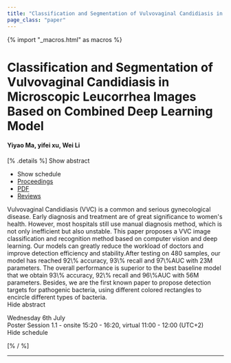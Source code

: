 ```yaml
---
title: "Classification and Segmentation of Vulvovaginal Candidiasis in Microscopic Leucorrhea Images Based on Combined Deep Learning Model"
page_class: "paper"
---
```


{% import "_macros.html" as macros %}

# Classification and Segmentation of Vulvovaginal Candidiasis in Microscopic Leucorrhea Images Based on Combined Deep Learning Model

#### Yiyao Ma, yifei xu, Wei Li

[% .details %]
<a class="toggle_visibility" data-selector=".abstract" data-level="3">Show abstract</a>
- <a class="toggle_visibility" data-selector=".schedule" data-level="3">Show schedule</a>
- <a href="">Proceedings</a>
- <a href="https://openreview.net/pdf?id=_wSgnVQJnN8">PDF</a>
- <a href="https://openreview.net/forum?id=_wSgnVQJnN8">Reviews</a>

<p>
    <span class="abstract">
        Vulvovaginal Candidiasis (VVC) is a common and serious gynecological disease. Early diagnosis and treatment are of great significance to women's health. However, most hospitals still use manual diagnosis method, which is not only inefficient but also unstable. This paper proposes a VVC image classification and recognition method based on computer vision and deep learning. Our models can greatly reduce the workload of doctors and improve detection efficiency and stability.After testing on 480 samples, our model has reached 92\% accuracy, 93\% recall and 97\%AUC with 23M parameters. The overall performance is superior to the best baseline model that we obtain 93\% accuracy, 92\% recall and 96\%AUC with 56M parameters. Besides, we are the first known paper to propose detection targets for pathogenic bacteria, using different colored rectangles to encircle different types of bacteria. 
        <br>
        <span class="actions"><a class="toggle_visibility" data-level="2">Hide abstract</a></span>
    </span>
</p>

<p>
    <span class="schedule">
        Wednesday 6th July<br>Poster Session 1.1 - onsite 15:20 - 16:20, virtual 11:00 - 12:00 (UTC+2)
        <br>
        <span class="actions"><a class="toggle_visibility" data-level="2">Hide schedule</a></span>
    </span>
</p>

[% / %]


---
<!-- { macros.presentation('', '', 720, 450) } -->
